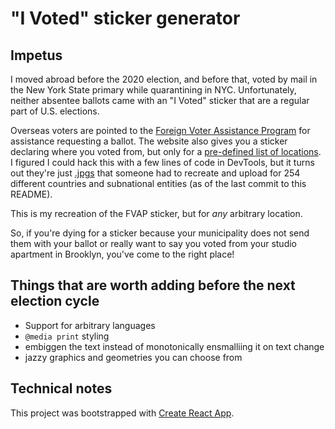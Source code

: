 # "I Voted" sticker generator

## Impetus

I moved abroad before the 2020 election, and before that, voted by mail in the New York State primary while quarantining in NYC. Unfortunately, neither absentee ballots came with an "I Voted" sticker that are a regular part of U.S. elections.

Overseas voters are pointed to the [Foreign Voter Assistance Program](https://www.fvap.gov/) for assistance requesting a ballot. The website also gives you a sticker declaring where you voted from, but only for a [pre-defined list of locations](https://www.fvap.gov/IVotedSticker?id=219). I figured I could hack this with a few lines of code in DevTools, but it turns out they're just [.jpgs](https://www.fvap.gov/uploads/FVAP/I-Voted-Sticker/Svalbard%20and%20Jan%20Mayen.jpg) that someone had to recreate and upload for 254 different countries and subnational entities (as of the last commit to this README).

This is my recreation of the FVAP sticker, but for *any* arbitrary location.

So, if you're dying for a sticker because your municipality does not send them with your ballot or really want to say you voted from your studio apartment in Brooklyn, you've come to the right place!

## Things that are worth adding before the next election cycle

- Support for arbitrary languages
- `@media print` styling
- embiggen the text instead of monotonically ensmalliing it on text change
- jazzy graphics and geometries you can choose from

## Technical notes

This project was bootstrapped with [Create React App](https://github.com/facebook/create-react-app).
